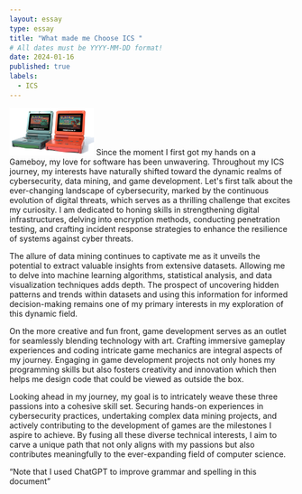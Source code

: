 ```yaml
---
layout: essay
type: essay
title: "What made me Choose ICS "
# All dates must be YYYY-MM-DD format!
date: 2024-01-16
published: true
labels:
  - ICS
---
```


<img width="150px" class="rounded float-start pe-4" src="../img/gameboy.jpg">
Since the moment I first got my hands on a Gameboy, my love for software has been unwavering. Throughout my ICS  journey, my interests have naturally shifted toward the dynamic realms of cybersecurity, data mining, and game development. Let's first talk about the ever-changing landscape of cybersecurity, marked by the continuous evolution of digital threats, which serves as a thrilling challenge that excites my curiosity. I am dedicated to honing skills in strengthening digital infrastructures, delving into encryption methods, conducting penetration testing, and crafting incident response strategies to enhance the resilience of systems against cyber threats.

The allure of data mining continues to captivate me as it unveils the potential to extract valuable insights from extensive datasets. Allowing me to delve into machine learning algorithms, statistical analysis, and data visualization techniques adds depth. The prospect of uncovering hidden patterns and trends within datasets and using this information for informed decision-making remains one of my primary interests in my exploration of this dynamic field.

On the more creative and fun front, game development serves as an outlet for seamlessly blending technology with art. Crafting immersive gameplay experiences and coding intricate game mechanics are integral aspects of my journey. Engaging in game development projects not only hones my programming skills but also fosters creativity and innovation which then helps me design code that could be viewed as outside the box.

Looking ahead in my journey, my goal is to intricately weave these three passions into a cohesive skill set. Securing hands-on experiences in cybersecurity practices, undertaking complex data mining projects, and actively contributing to the development of games are the milestones I aspire to achieve. By fusing all these diverse technical interests, I aim to carve a unique path that not only aligns with my passions but also contributes meaningfully to the ever-expanding field of computer science.

“Note that I used ChatGPT to improve grammar and spelling in this document”
